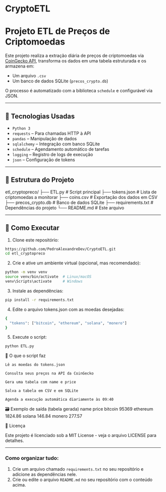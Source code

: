 # CryptoETL

# Projeto ETL de Preços de Criptomoedas

Este projeto realiza a extração diária de preços de criptomoedas via [CoinGecko API](https://www.coingecko.com/), transforma os dados em uma tabela estruturada e os armazena em:

- Um arquivo `.csv`
- Um banco de dados SQLite (`precos_crypto.db`)

O processo é automatizado com a biblioteca `schedule` e configurável via JSON.

---

## 🚀 Tecnologias Usadas

- `Python 3`
- `requests` – Para chamadas HTTP à API
- `pandas` – Manipulação de dados
- `sqlalchemy` – Integração com banco SQLite
- `schedule` – Agendamento automático de tarefas
- `logging` – Registro de logs de execução
- `json` – Configuração de tokens

---

## 📁 Estrutura do Projeto

etl_cryptopreco/
├── ETL.py # Script principal
├── tokens.json # Lista de criptomoedas a monitorar
├── coins.csv # Exportação dos dados em CSV
├── precos_crypto.db # Banco de dados SQLite
├── requirements.txt # Dependências do projeto
└── README.md # Este arquivo


---

## 🔧 Como Executar

1. Clone este repositório:

```bash
https://github.com/PedroAlexandreDev/CryptoETL.git
cd etl_cryptopreco
```

2. Crie e ative um ambiente virtual (opcional, mas recomendado):
   
```bash
python -m venv venv
source venv/bin/activate  # Linux/macOS
venv\Scripts\activate     # Windows
```

3. Instale as dependências:

```bash
pip install -r requirements.txt
```

4. Edite o arquivo tokens.json com as moedas desejadas:

```bash
{
  "tokens": ["bitcoin", "ethereum", "solana", "monero"]
}
```

5. Execute o script:
   
```bash
python ETL.py
```

🧠 O que o script faz

    Lê as moedas do tokens.json

    Consulta seus preços na API da CoinGecko

    Gera uma tabela com name e price

    Salva a tabela em CSV e em SQLite

    Agenda a execução automática diariamente às 09:40

🗃 Exemplo de saída (tabela gerada)
name	price
bitcoin	95369
ethereum	1824.86
solana	146.84
monero	277.57

📝 Licença

Este projeto é licenciado sob a MIT License - veja o arquivo LICENSE para detalhes.


---

### Como organizar tudo:

1. Crie um arquivo chamado `requirements.txt` no seu repositório e adicione as dependências nele.
2. Crie ou edite o arquivo `README.md` no seu repositório com o conteúdo acima.


